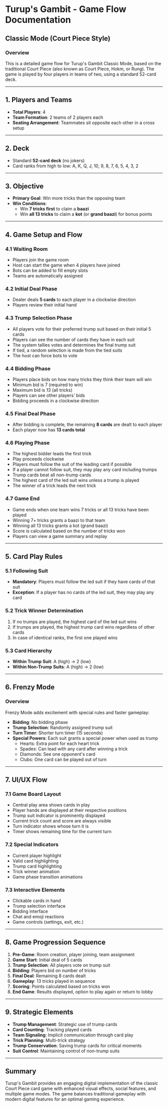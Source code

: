 # Turup's Gambit - Game Flow Documentation

## Classic Mode (Court Piece Style)

### Overview

This is a detailed game flow for Turup's Gambit Classic Mode, based on the traditional Court Piece (also known as Court Piece, Hokm, or Rung). The game is played by four players in teams of two, using a standard 52-card deck.

---

## 1. Players and Teams

- **Total Players**: 4
- **Team Formation**: 2 teams of 2 players each
- **Seating Arrangement**: Teammates sit opposite each other in a cross setup

---

## 2. Deck

- Standard **52-card deck** (no jokers)
- Card ranks from high to low: A, K, Q, J, 10, 9, 8, 7, 6, 5, 4, 3, 2

---

## 3. Objective

- **Primary Goal**: Win more tricks than the opposing team
- **Win Conditions**:
  - Win **7 tricks first** to claim a **baazi**
  - Win **all 13 tricks** to claim a **kot** (or **grand baazi**) for bonus points

---

## 4. Game Setup and Flow

### 4.1 Waiting Room

- Players join the game room
- Host can start the game when 4 players have joined
- Bots can be added to fill empty slots
- Teams are automatically assigned

### 4.2 Initial Deal Phase

- Dealer deals **5 cards** to each player in a clockwise direction
- Players review their initial hand

### 4.3 Trump Selection Phase

- All players vote for their preferred trump suit based on their initial 5 cards
- Players can see the number of cards they have in each suit
- The system tallies votes and determines the final trump suit
- If tied, a random selection is made from the tied suits
- The host can force bots to vote

### 4.4 Bidding Phase

- Players place bids on how many tricks they think their team will win
- Minimum bid is 7 (required to win)
- Maximum bid is 13 (all tricks)
- Players can see other players' bids
- Bidding proceeds in a clockwise direction

### 4.5 Final Deal Phase

- After bidding is complete, the remaining **8 cards** are dealt to each player
- Each player now has **13 cards total**

### 4.6 Playing Phase

- The highest bidder leads the first trick
- Play proceeds clockwise
- Players must follow the suit of the leading card if possible
- If a player cannot follow suit, they may play any card including trumps
- Trump cards beat all non-trump cards
- The highest card of the led suit wins unless a trump is played
- The winner of a trick leads the next trick

### 4.7 Game End

- Game ends when one team wins 7 tricks or all 13 tricks have been played
- Winning 7+ tricks grants a baazi to that team
- Winning all 13 tricks grants a kot (grand baazi)
- Score is calculated based on the number of tricks won
- Players can view a game summary and replay

---

## 5. Card Play Rules

### 5.1 Following Suit

- **Mandatory**: Players must follow the led suit if they have cards of that suit
- **Exception**: If a player has no cards of the led suit, they may play any card

### 5.2 Trick Winner Determination

1. If no trumps are played, the highest card of the led suit wins
2. If trumps are played, the highest trump card wins regardless of other cards
3. In case of identical ranks, the first one played wins

### 5.3 Card Hierarchy

- **Within Trump Suit**: A (high) → 2 (low)
- **Within Non-Trump Suits**: A (high) → 2 (low)

---

## 6. Frenzy Mode

### Overview

Frenzy Mode adds excitement with special rules and faster gameplay:

- **Bidding**: No bidding phase
- **Trump Selection**: Randomly assigned trump suit
- **Turn Timer**: Shorter turn timer (15 seconds)
- **Special Powers**: Each suit grants a special power when used as trump
  - Hearts: Extra point for each heart trick
  - Spades: Can lead with any card after winning a trick
  - Diamonds: See one opponent's card
  - Clubs: One card can be played out of turn

---

## 7. UI/UX Flow

### 7.1 Game Board Layout

- Central play area shows cards in play
- Player hands are displayed at their respective positions
- Trump suit indicator is prominently displayed
- Current trick count and score are always visible
- Turn indicator shows whose turn it is
- Timer shows remaining time for the current turn

### 7.2 Special Indicators

- Current player highlight
- Valid card highlighting
- Trump card highlighting
- Trick winner animation
- Game phase transition animations

### 7.3 Interactive Elements

- Clickable cards in hand
- Trump selection interface
- Bidding interface
- Chat and emoji reactions
- Game controls (settings, exit, etc.)

---

## 8. Game Progression Sequence

1. **Pre-Game**: Room creation, player joining, team assignment
2. **Game Start**: Initial deal of 5 cards
3. **Trump Selection**: All players vote on trump suit
4. **Bidding**: Players bid on number of tricks
5. **Final Deal**: Remaining 8 cards dealt
6. **Gameplay**: 13 tricks played in sequence
7. **Scoring**: Points calculated based on tricks won
8. **End Game**: Results displayed, option to play again or return to lobby

---

## 9. Strategic Elements

- **Trump Management**: Strategic use of trump cards
- **Card Counting**: Tracking played cards
- **Team Signaling**: Implicit communication through card play
- **Trick Planning**: Multi-trick strategy
- **Trump Conservation**: Saving trump cards for critical moments
- **Suit Control**: Maintaining control of non-trump suits

---

## Summary

Turup's Gambit provides an engaging digital implementation of the classic Court Piece card game with enhanced visual effects, social features, and multiple game modes. The game balances traditional gameplay with modern digital features for an optimal gaming experience.
